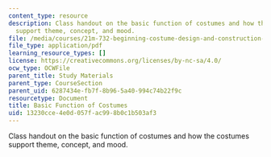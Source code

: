 ```yaml
---
content_type: resource
description: Class handout on the basic function of costumes and how the costumes
  support theme, concept, and mood.
file: /media/courses/21m-732-beginning-costume-design-and-construction-fall-2008/13230cce4e0d057fac998b0c1b503af3_costumes.pdf
file_type: application/pdf
learning_resource_types: []
license: https://creativecommons.org/licenses/by-nc-sa/4.0/
ocw_type: OCWFile
parent_title: Study Materials
parent_type: CourseSection
parent_uid: 6287434e-fb7f-8b96-5a40-994c74b22f9c
resourcetype: Document
title: Basic Function of Costumes
uid: 13230cce-4e0d-057f-ac99-8b0c1b503af3
---
```

Class handout on the basic function of costumes and how the costumes support theme, concept, and mood.